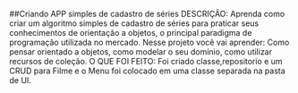 ##Criando APP simples de cadastro de séries
DESCRIÇÃO: Aprenda como criar um algoritmo simples de cadastro de séries para praticar seus conhecimentos de orientação a objetos, o principal paradigma de programação utilizada no mercado. Nesse projeto você vai aprender: Como pensar orientado a objetos, como modelar o seu domínio, como utilizar recursos de coleção.
O QUE FOI FEITO: Foi criado classe,repositorio e um CRUD para Filme e o Menu foi colocado em uma classe separada na pasta de UI.
